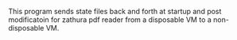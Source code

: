 This program sends state files back and forth at startup and post modificatoin for zathura pdf reader from a disposable VM to a non-disposable VM. 

